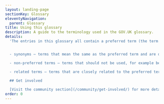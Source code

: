 ```yaml
---
layout: landing-page
sectionKey: Glossary
eleventyNavigation:
  parent: Glossary
title: Using this glossary
description: A guide to the terminology used in the GOV.UK glossary.
details:
  'The entries in this glossary all contain a preferred term (the term to use) and a definition (what the term means). They can also contain:


  - synonyms — terms that mean the same as the preferred term and are okay to use in certain contexts

  - non-preferred terms — terms that should not be used, for example because they have an existing meaning or cause unnecessary confusion for users

  - related terms — terms that are closely related to the preferred term but are not the same

  ## Get involved
  
  [Visit the community section](/community/get-involved/) for more details on how to contribute to this glossary.'
order: 0
---
```

